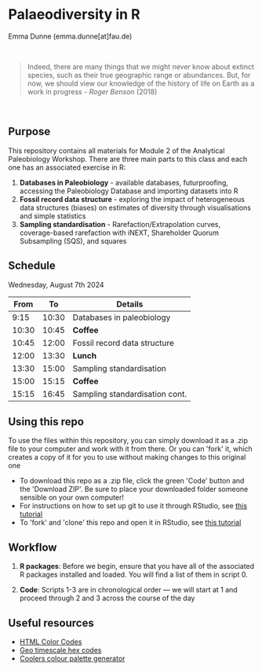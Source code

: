 # Palaeodiversity in R

Emma Dunne (emma.dunne[at]fau.de)

<br>


> Indeed, there are many things that we might never know about extinct species, such as their true geographic range or abundances. But, for now, we should view our knowledge of the history of life on Earth as a work in progress - *Roger Benson* (2018)

<br>

## Purpose

This repository contains all materials for Module 2 of the Analytical Paleobiology Workshop. There are three main parts to this class and each one has an associated exercise in R:

1. **Databases in Paleobiology** - available databases, futurproofing, accessing the Paleobiology Database and importing datasets into R
2. **Fossil record data structure** - exploring the impact of heterogeneous data structures (biases) on estimates of diversity through visualisations and simple statistics
3. **Sampling standardisation** - Rarefaction/Extrapolation curves, coverage-based rarefaction with iNEXT, Shareholder Quorum Subsampling (SQS), and squares


## Schedule

Wednesday, August 7th 2024


| From  | To    | Details                           |
|-------|-------|-----------------------------------|
| 9:15  | 10:30 | Databases in paleobiology         |
| 10:30 | 10:45 | **Coffee**                        |
| 10:45 | 12:00 | Fossil record data structure      |
| 12:00 | 13:30 | **Lunch**                         |
| 13:30 | 15:00 | Sampling standardisation          |
| 15:00 | 15:15 | **Coffee**                        |
| 15:15 | 16:45 | Sampling standardisation cont.    |


## Using this repo

To use the files within this repository, you can simply download it as a .zip file to your computer and work with it from there. Or you can 'fork' it, which creates a copy of it for you to use without making changes to this original one

- To download this repo as a .zip file, click the green 'Code' button and the 'Download ZIP'. Be sure to place your downloaded folder someone sensible on your own computer!
- For instructions on how to set up git to use it through RStudio, see [this tutorial](https://jennybc.github.io/2014-05-12-ubc/ubc-r/session03_git.html)
- To 'fork' and 'clone' this repo and open it in RStudio, see [this tutorial](https://github.com/rstats-tln/fork-and-clone-repo)


## Workflow

1. **R packages**: Before we begin, ensure that you have all of the associated R packages installed and loaded. You will find a list of them in script 0. 

2. **Code**: Scripts 1-3 are in chronological order — we will start at 1 and proceed through 2 and 3 across the course of the day


## Useful resources

- [HTML Color Codes](https://htmlcolorcodes.com/)
- [Geo timescale hex codes](https://github.com/crimeacs/Geochronological_Colors/blob/master/Geochronological_scale_HEX.pdf)
- [Coolers colour palette generator](https://coolors.co/)


